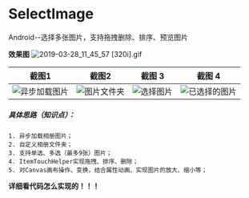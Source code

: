 # SelectImage
Android--选择多张图片，支持拖拽删除、排序、预览图片

**效果图**
![2019-03-28_11_45_57 [320i].gif](https://upload-images.jianshu.io/upload_images/1472453-e0153839f1a9a8b9.gif?imageMogr2/auto-orient/strip)


截图1 | 截图2 | 截图 3 | 截图 4 
---|---|---|---
| ![异步加载图片](https://upload-images.jianshu.io/upload_images/1472453-9e417e5f60ebdaa5.jpg?imageMogr2/auto-orient/strip%7CimageView2/2/w/1240)| ![图片文件夹](https://upload-images.jianshu.io/upload_images/1472453-7592bab5f2c2c0a8.jpg?imageMogr2/auto-orient/strip%7CimageView2/2/w/1240)|![选择图片](https://upload-images.jianshu.io/upload_images/1472453-6fea963cf69a4560.jpg?imageMogr2/auto-orient/strip%7CimageView2/2/w/1240)|![已选择的图片](https://upload-images.jianshu.io/upload_images/1472453-f7708e64f82e4c62.jpg?imageMogr2/auto-orient/strip%7CimageView2/2/w/1240)

    
    
 ##### 具体思路（知识点）：  
    1. 异步加载相册图片；  
    2. 自定义相册文件夹；  
    3. 支持单选、多选（最多9张）图片；  
    4. ItemTouchHelper实现拖拽、排序、删除；  
    5. 对Canvas画布操作、变换，结合属性动画，实现图片的放大、缩小等；  
    
**详细看代码怎么实现的！！！**

